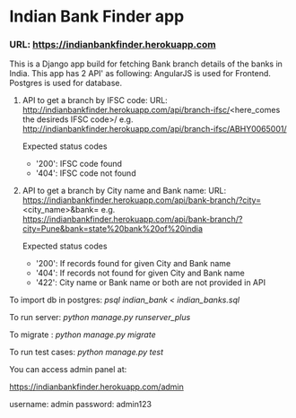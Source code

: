 # Indian Bank Finder app
### URL: https://indianbankfinder.herokuapp.com 

This is a Django app build for fetching Bank branch details of the banks in India.
This app has 2 API' as following:
AngularJS is used for Frontend.
Postgres is used for database.

1. API to get a branch by IFSC code:
   URL: http://indianbankfinder.herokuapp.com/api/branch-ifsc/<here_comes the desireds IFSC code>/
   e.g. http://indianbankfinder.herokuapp.com/api/branch-ifsc/ABHY0065001/
   
   Expected status codes
   
   * '200': IFSC code found 
   * '404': IFSC code not found 

2. API to get a branch by City name and Bank name:
   URL: https://indianbankfinder.herokuapp.com/api/bank-branch/?city=<city_name>&bank=<bank name>
   e.g. https://indianbankfinder.herokuapp.com/api/bank-branch/?city=Pune&bank=state%20bank%20of%20india
   
   Expected status codes
   
   * '200': If records found for given City and Bank name
   * '404': If records not found for given City and Bank name
   * '422': City name or Bank name or both are not provided in API
 

To import db in postgres: *psql indian_bank < indian_banks.sql*
 
To run server: *python manage.py runserver_plus* 

To migrate : *python manage.py migrate*
 
To run test cases: *python manage.py test* 

You can access admin panel at:

https://indianbankfinder.herokuapp.com/admin

username: admin password: admin123
  
 

